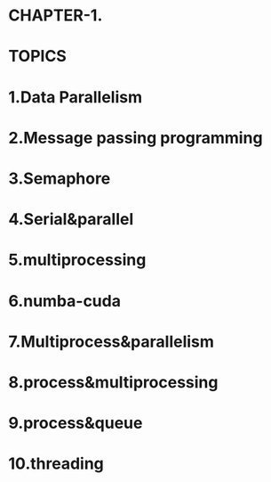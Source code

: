 
# CHAPTER-1.
  # TOPICS  

# 1.Data Parallelism
# 2.Message passing programming 
# 3.Semaphore
# 4.Serial&parallel
# 5.multiprocessing
# 6.numba-cuda
# 7.Multiprocess&parallelism
# 8.process&multiprocessing
# 9.process&queue
# 10.threading 

